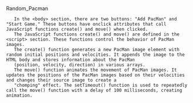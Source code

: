 Random_Pacman

       In the <body> section, there are two buttons: "Add PacMan" and "Start Game." These buttons have onclick attributes that call JavaScript functions create() and move() when clicked.
       The JavaScript functions create() and move() are defined in the <script> section. These functions control the behavior of PacMan images.
       The create() function generates a new PacMan image element with random initial positions and velocities. It appends the image to the HTML body and stores information about the PacMan 
       (position, velocity, direction) in various arrays.
       The move() function animates the movement of PacMan images. It updates the positions of the PacMan images based on their velocities and changes their source image to create a 
       "chomping" effect. The setTimeout() function is used to repeatedly call the move() function with a delay of 100 milliseconds, creating animation.
